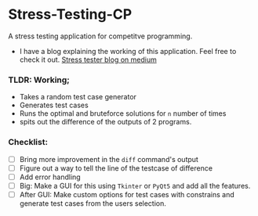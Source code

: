 # Stress-Testing-CP
A stress testing application for competitve programming.

- I have a blog explaining the working of this application. Feel free to check it out.
[Stress tester blog on medium](https://medium.com/iota-iiits/stress-tester-for-competitive-programming-67fe2832ead0)

### TLDR: Working;
- Takes a random test case generator 
- Generates test cases
- Runs the optimal and bruteforce solutions for `n` number of times
- spits out the difference of the outputs of 2 programs.

### Checklist:
- [ ] Bring more improvement in the `diff` command's output
- [ ] Figure out a way to tell the line of the testcase of difference
- [ ] Add error handling
- [ ] Big: Make a GUI for this using `Tkinter` or `PyQt5` and add all the features.
- [ ] After GUI: Make custom options for test cases with constrains and generate test cases from the users selection.
